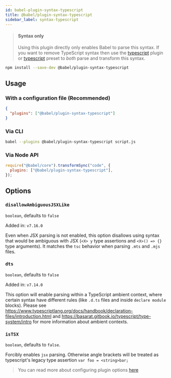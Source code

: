 ```yaml
---
id: babel-plugin-syntax-typescript
title: @babel/plugin-syntax-typescript
sidebar_label: syntax-typescript
---
```


> #### Syntax only
>
> Using this plugin directly only enables Babel to parse this syntax. If you want to remove TypeScript syntax then use the [typescript](plugin-transform-typescript.md) plugin or [typescript](preset-typescript.md) preset to _both_ parse and transform this syntax.

```sh
npm install --save-dev @babel/plugin-syntax-typescript
```

## Usage

### With a configuration file (Recommended)

```json
{
  "plugins": ["@babel/plugin-syntax-typescript"]
}
```

### Via CLI

```sh
babel --plugins @babel/plugin-syntax-typescript script.js
```

### Via Node API

```javascript
require("@babel/core").transformSync("code", {
  plugins: ["@babel/plugin-syntax-typescript"],
});
```

## Options

### `disallowAmbiguousJSXLike`

`boolean`, defaults to `false`

Added in: `v7.16.0`

Even when JSX parsing is not enabled, this option disallows using syntax that would be ambiguous with JSX (`<X> y` type assertions and `<X>() => {}` type arguments). It matches the `tsc` behavior when parsing `.mts` and `.mjs` files.

### `dts`

`boolean`, defaults to `false`

Added in: `v7.14.0`

This option will enable parsing within a TypeScript ambient context, where certain syntax have different rules (like `.d.ts` files and inside `declare module` blocks). Please see https://www.typescriptlang.org/docs/handbook/declaration-files/introduction.html and https://basarat.gitbook.io/typescript/type-system/intro for more information about ambient contexts.

### `isTSX`

`boolean`, defaults to `false`.

Forcibly enables `jsx` parsing. Otherwise angle brackets will be treated as typescript's legacy type assertion `var foo = <string>bar;`

> You can read more about configuring plugin options [here](https://babeljs.io/docs/en/plugins#plugin-options)
